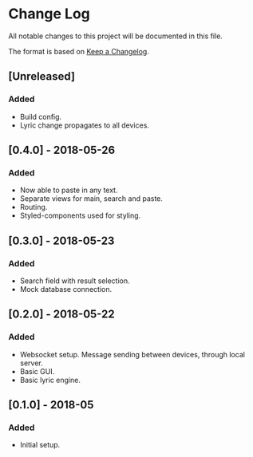 
# Change Log
All notable changes to this project will be documented in this file.

The format is based on [Keep a Changelog](http://keepachangelog.com/).

## [Unreleased]
### Added
- Build config.
- Lyric change propagates to all devices.

## [0.4.0] - 2018-05-26
### Added
- Now able to paste in any text.
- Separate views for main, search and paste.
- Routing.
- Styled-components used for styling.

## [0.3.0] - 2018-05-23
### Added
- Search field with result selection.
- Mock database connection.

## [0.2.0] - 2018-05-22
### Added
- Websocket setup. Message sending between devices, through local server.
- Basic GUI.
- Basic lyric engine.

## [0.1.0] - 2018-05
### Added
- Initial setup.
